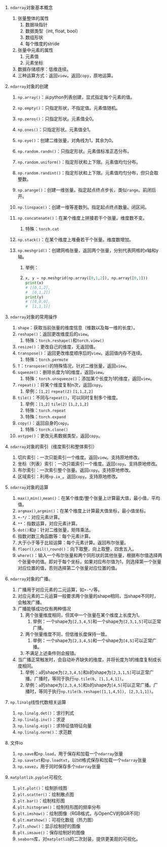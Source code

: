 1. `ndarray`对象基本概念
   1. 张量整体的属性
      1. 数据块指针
      2. 数据类型（int, float, bool）
      3. 数组形状
      4. 每个维度的stride
   2. 张量中元素的属性
      1. 元素值
      2. 元素坐标
   3. 数据存储顺序：低维连续。
   4. 三种运算方式：返回`view`，返回`copy`，原地运算。
2. `ndarray`对象的创建
   1. `np.array()`：从python列表创建，显式指定每个元素的值。

   2. `np.empty()`：只指定形状，不指定值。元素值随机。

   3. `np.zeros()`：只指定形状。元素值全0。

   4. `np.ones()`：只指定形状。元素值全1。

   5. `np.eye()`：创建二维张量，对角线为1，其余为0。

   6. `np.random.randn()`：只指定形状。元素值标准正态分布。

   7. `np.random.uniform()`：指定形状和上下限。元素值均匀分布。

   8. `np.random.randint()`：指定形状和上下限。元素值均匀分布，但只会取整数。

   9. `np.arange()`：创建一维张量。指定起点终点步长，类似`range`。前闭后开。

   10. `np.linspace()`：创建一维等差数列。指定起点终点数量。闭区间。

   11. `np.concatenate()`：在某个维度上拼接若干个张量。维度数不变。
       1. 特殊：`torch.cat`
       
   12. `np.stack()`：在某个维度上堆叠若干个张量。维度数增加。

   13. `np.meshgrid()`：创建网格张量，返回两个张量，分别代表网格的x轴和y轴。

       1. 举例：

       2. ```python
          x, y = np.meshgrid(np.array([0,1,2]), np.array([0,1]))
          print(x)
          # [[0,1,2],
          #  [0,1,2]]
          print(y)
          # [[0,0,0],
          #  [1,1,1]]
          ```
3. `ndarray`对象的常用操作
   
   1. `shape`：获取当前张量的维度信息（维数以及每一维的长度）。
   2. `reshape()`：返回更改维度后的`view`。
      1. 特殊：`torch.reshape()`和`torch.view()`
   3. `resize()`：更改自己的维度，无返回值。
   4. `transpose()`：返回更改维度顺序后的`view`。返回值内存不连续。
      1. 特殊：`torch.permute`
   5. `T`：`transpose()`的特殊情况，针对二维张量，返回`view`。
   6. `squeeze()`：删除长度为1的维度，返回`view`。
      1. 特殊：`torch.unsqueeze()`：添加某个长度为1的维度，返回`view`。
   7. `repeat()`：将某个维度复制n次，返回`copy`。
      1. 举例：`[1,2]` `repeat(2)` `[1,1,2,2]`
   8. `tile()`：不同与`repeat()`，可以同时复制多个维度。
      1. 举例：`[1,2]` `tile(2)` `[1,2,1,2]`
      2. 特殊：`torch.repeat`
      3. 特殊：`torch.expand`
   9. `copy()`：返回自身的`copy`。
         1. 特殊：`torch.clone()`
   10. `astype()`：更改元素数据类型，返回`copy`。
4. `ndarray`对象的索引（维度索引和整体索引）
   1. 切片索引：一次只能索引一个维度。返回`view`。支持原地修改。
   2. 坐标（列表）索引：一次只能索引一个维度。返回`copy`。支持原地修改。
   3. 布尔索引：一次索引整个张量。返回`copy`。支持原地修改。
   4. 区域索引：利用`np.ix_`。返回`copy`。支持原地修改。
5. `ndarray`对象的运算
   1. `max()`,`min()`,`mean()`：在某个维度/整个张量上计算最大值，最小值，平均值。
   2. `argmax()`,`argmin()`：在某个维度上计算最大值坐标，最小值坐标。
   3. `+-*/`：对应元素计算。
   4. `**`：指数运算，对应元素计算。
   5. `dot()`和`@`：针对二维张量，矩阵乘法。
   6. 指数对数三角函数等：每个元素计算。
   7. 大于小于等于比较运算：每个元素计算。返回布尔张量。
   8. `floor()`,`ceil()`,`round()`：向下取整，向上取整，四舍五入。
   9. `where()`：输入一个布尔张量和两个同形状的其他张量，根据布尔值选择两个张量中的值。即对于每个坐标，如果对应布尔值为1，则选择第一个张量对应位置的值，否则选择第二个张量对应位置的值。
   
6. `ndarray`对象的广播。
   1. 广播用于对应元素的二元运算，如`+-*/`等。
   2. 对应元素的二元运算一般要求两个张量的shape相同，当shape不同时，会触发广播。
   3. 广播能够成功仅有两种情况
      1. 两个张量维度相同，但其中一个张量在某个维度上长度为1。
         1. 举例：一个shape为`[2,3,4,5]`和一个shape为`[2,3,1,5]`可以正常广播。
      2. 两个张量维度不同，但低维长度保持一致。
         1. 举例：一个shape为`[2,3,4,5]`和一个shape为`[4,5]`可以正常广播。
      3. 不满足上述条件则会报错。
   4. 当广播正常触发时，会自动补齐缺失的维度，并将长度为1的维度复制成长度相同。
      1. 举例：`a`的shape为`[2,3,4,5]`和`b`的shape为`[2,3,1,5]`可以正常广播。广播时，等同于执行`np.tile(b, [1,1,4,1])`。
      2. 举例：`a`的shape为`[2,3,4,5]`和`b`的shape为`[4,5]`可以正常广播。广播时，等同于执行`np.tile(b.reshape([1,1,4,5]), [2,3,1,1])`。
7. `np.linalg`线性代数相关运算
   
   1. `np.linalg.det()`：求行列式
   2. `np.linalg.inv()`：求逆
   3. `np.linalg.eig()`：求特征值特征向量
   4. `np.linalg.norm()`：求范数
8. 文件io
   1. `np.save`和`np.load`，用于保存和加载一个`ndarray`张量
   2. `np.savetxt`和`np.loadtxt`，以txt格式保存和加载一个`ndarray`张量
   3. `np.savez`，用于同时保存多个`ndarray`张量
9. `matplotlib.pyplot`可视化
   
   1. `plt.plot()`：绘制折线图
   2. `plt.scatter()`：绘制散点图
   3. `plt.bar()`：绘制柱形图
   4. `plt.histogram()`：绘制柱形图的频率分布
   5. `plt.imshow()`：绘制图像（RGB格式，与OpenCV的BGR不同）
   6. `plt.matshow()`：可视化数组（热力图）
   7. `plt.show()`：显示绘制好的图像
   8. `plt.imsave()`：保存绘制好的图像
   9. `seaborn`库，对`matplotlib`的二次封装，提供更美观的可视化。

